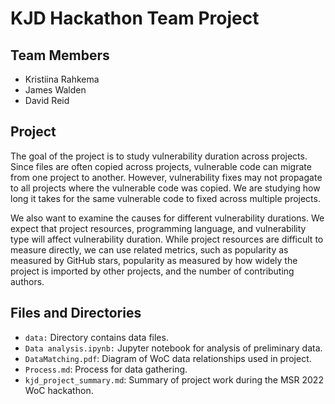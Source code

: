 # KJD Hackathon Team Project

## Team Members
  - Kristiina Rahkema
  - James Walden
  - David Reid

## Project

The goal of the project is to study vulnerability duration across projects. Since files are often copied across projects, vulnerable code can migrate from one project to another. However, vulnerability fixes may not propagate to all projects where the vulnerable code was copied. We are studying how long it takes for the same vulnerable code to fixed across multiple projects. 

We also want to examine the causes for different vulnerability durations. We expect that project resources, programming language, and vulnerability type will affect vulnerability duration. While project resources are difficult to measure directly, we can use related metrics, such as popularity as measured by GitHub stars, popularity as measured by how widely the project is imported by other projects, and the number of contributing authors.

## Files and Directories

  - `data:` Directory contains data files.
  - `Data analysis.ipynb:` Jupyter notebook for analysis of preliminary data.
  - `DataMatching.pdf`: Diagram of WoC data relationships used in project.
  - `Process.md`: Process for data gathering.
  - `kjd_project_summary.md`: Summary of project work during the MSR 2022 WoC hackathon.
 

